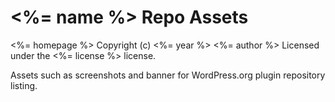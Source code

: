# <%= name %> Repo Assets #
<%= homepage %>
Copyright (c) <%= year %> <%= author %>
Licensed under the <%= license %> license.

Assets such as screenshots and banner for WordPress.org plugin repository listing.